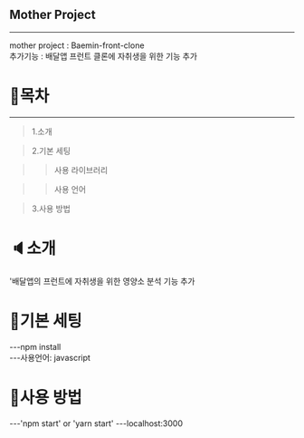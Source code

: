 ## Mother Project
---
mother project : Baemin-front-clone<br>
추가기능 : 배달앱 프런트 클론에 자취생을 위한 기능 추가

# :page_with_curl:목차
---
> 1.소개

> 2.기본 세팅

> > 사용 라이브러리

> > 사용 언어
 
> 3.사용 방법
   
   
# :speaker:소개
'배달앱의 프런트에 자취생을 위한 영양소 분석 기능 추가

# :bookmark:기본 세팅
---npm install<br>
---사용언어: javascript

# :floppy_disk:사용 방법
---'npm start' or 'yarn start'
---localhost:3000
